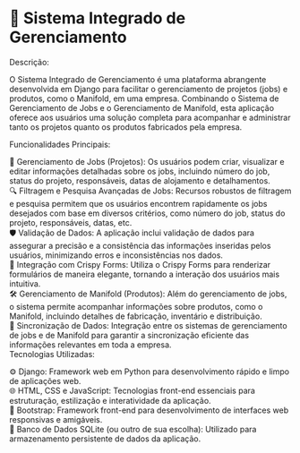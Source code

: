 # 🚀 Sistema Integrado de Gerenciamento
Descrição:

O Sistema Integrado de Gerenciamento é uma plataforma abrangente desenvolvida em Django para facilitar o gerenciamento de projetos (jobs) e produtos, como o Manifold, em uma empresa. Combinando o Sistema de Gerenciamento de Jobs e o Gerenciamento de Manifold, esta aplicação oferece aos usuários uma solução completa para acompanhar e administrar tanto os projetos quanto os produtos fabricados pela empresa.

Funcionalidades Principais:

📝 Gerenciamento de Jobs (Projetos): Os usuários podem criar, visualizar e editar informações detalhadas sobre os jobs, incluindo número do job, status do projeto, responsáveis, datas de alojamento e detalhamentos.</br>
🔍 Filtragem e Pesquisa Avançadas de Jobs: Recursos robustos de filtragem e pesquisa permitem que os usuários encontrem rapidamente os jobs desejados com base em diversos critérios, como número do job, status do projeto, responsáveis, datas, etc.</br>
🛡️ Validação de Dados: A aplicação inclui validação de dados para assegurar a precisão e a consistência das informações inseridas pelos usuários, minimizando erros e inconsistências nos dados.</br>
🎨 Integração com Crispy Forms: Utiliza o Crispy Forms para renderizar formulários de maneira elegante, tornando a interação dos usuários mais intuitiva.</br>
🛠️ Gerenciamento de Manifold (Produtos): Além do gerenciamento de jobs, o sistema permite acompanhar informações sobre produtos, como o Manifold, incluindo detalhes de fabricação, inventário e distribuição.</br>
🔄 Sincronização de Dados: Integração entre os sistemas de gerenciamento de jobs e de Manifold para garantir a sincronização eficiente das informações relevantes em toda a empresa.</br>
Tecnologias Utilizadas:

⚙️ Django: Framework web em Python para desenvolvimento rápido e limpo de aplicações web.</br>
🌐 HTML, CSS e JavaScript: Tecnologias front-end essenciais para estruturação, estilização e interatividade da aplicação.</br>
🎉 Bootstrap: Framework front-end para desenvolvimento de interfaces web responsivas e amigáveis.</br>
💾 Banco de Dados SQLite (ou outro de sua escolha): Utilizado para armazenamento persistente de dados da aplicação.</br>
